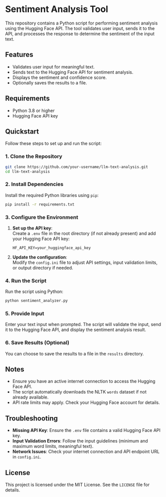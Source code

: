 # Sentiment Analysis Tool

This repository contains a Python script for performing sentiment analysis using the Hugging Face API. The tool validates user input, sends it to the API, and processes the response to determine the sentiment of the input text.

## Features

- Validates user input for meaningful text.
- Sends text to the Hugging Face API for sentiment analysis.
- Displays the sentiment and confidence score.
- Optionally saves the results to a file.

## Requirements

- Python 3.8 or higher
- Hugging Face API key

## Quickstart

Follow these steps to set up and run the script:

### 1. Clone the Repository

```bash
git clone https://github.com/your-username/llm-text-analysis.git
cd llm-text-analysis
```

### 2. Install Dependencies

Install the required Python libraries using `pip`:

```bash
pip install -r requirements.txt
```

### 3. Configure the Environment

1. **Set up the API key**:  
   Create a `.env` file in the root directory (if not already present) and add your Hugging Face API key:

   ```plaintext
   HF_API_KEY=your_huggingface_api_key
   ```

2. **Update the configuration**:  
   Modify the `config.ini` file to adjust API settings, input validation limits, or output directory if needed.

### 4. Run the Script

Run the script using Python:

```bash
python sentiment_analyzer.py
```

### 5. Provide Input

Enter your text input when prompted. The script will validate the input, send it to the Hugging Face API, and display the sentiment analysis result.

### 6. Save Results (Optional)

You can choose to save the results to a file in the `results` directory.

## Notes

- Ensure you have an active internet connection to access the Hugging Face API.
- The script automatically downloads the NLTK `words` dataset if not already available.
- API rate limits may apply. Check your Hugging Face account for details.

## Troubleshooting

- **Missing API Key**: Ensure the `.env` file contains a valid Hugging Face API key.
- **Input Validation Errors**: Follow the input guidelines (minimum and maximum word limits, meaningful text).
- **Network Issues**: Check your internet connection and API endpoint URL in `config.ini`.

## License

This project is licensed under the MIT License. See the `LICENSE` file for details.